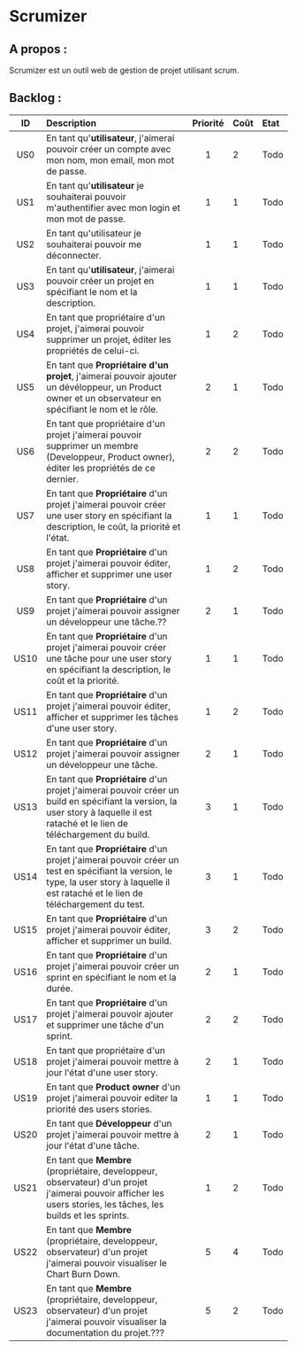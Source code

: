 Scrumizer
=========

A propos :
----------
Scrumizer est un outil web de gestion de projet utilisant scrum.

Backlog :
---------

|ID |Description|Priorité|Coût|Etat|
|:-:|:----------|:------:|:---|:---|
|US0|En tant qu'**utilisateur**, j'aimerai pouvoir créer un compte avec mon nom, mon email, mon mot de passe.|1|2|Todo|
|US1|En tant qu'**utilisateur** je souhaiterai pouvoir m'authentifier avec mon login et mon mot de passe.|1|1|Todo|
|US2|En tant qu'utilisateur je souhaiterai pouvoir me déconnecter.|1|1|Todo|
|US3|En tant qu'**utilisateur**, j'aimerai pouvoir créer un projet en spécifiant le nom et la description.|1|1|Todo|
|US4|En tant que propriétaire d'un projet, j'aimerai pouvoir supprimer un projet,  éditer les propriétés de celui-ci.|1|2|Todo|
|US5|En tant que **Propriétaire d'un projet**, j'aimerai pouvoir ajouter un dévéloppeur, un Product owner et un observateur en spécifiant le nom et le rôle.|2|1|Todo|
|US6|En tant que propriétaire d'un projet j'aimerai pouvoir supprimer un membre (Developpeur, Product owner), éditer les propriétés de ce dernier.|2|2|Todo|
|US7|En tant que **Propriétaire** d'un projet j'aimerai pouvoir créer une user story en spécifiant la description, le coût, la priorité et l'état.|1|1|Todo|
|US8|En tant que **Propriétaire** d'un projet j'aimerai pouvoir éditer, afficher et supprimer une user story.|1|2|Todo|
|US9|En tant que **Propriétaire** d'un projet j'aimerai pouvoir assigner un développeur une tâche.??|2|1|Todo|
|US10|En tant que **Propriétaire** d'un projet j'aimerai pouvoir créer une tâche pour une user story en spécifiant la description, le coût et la priorité.|1|1|Todo|
|US11|En tant que **Propriétaire** d'un projet j'aimerai pouvoir éditer, afficher et supprimer les tâches d'une user story.|1|2|Todo|
|US12|En tant que **Propriétaire** d'un projet j'aimerai pouvoir assigner un développeur une tâche.|2|1|Todo|
|US13|En tant que **Propriétaire** d'un projet j'aimerai pouvoir créer un build en spécifiant la version, la user story à laquelle il est rataché et le lien de téléchargement du build.|3|1|Todo|
|US14|En tant que **Propriétaire** d'un projet j'aimerai pouvoir créer un test en spécifiant la version, le type, la user story à laquelle il est rataché et le lien de téléchargement du test.|3|1|Todo|
|US15|En tant que **Propriétaire** d'un projet j'aimerai pouvoir éditer, afficher et supprimer un build.|3|2|Todo|
|US16|En tant que **Propriétaire** d'un projet j'aimerai pouvoir créer un sprint en spécifiant le nom et la durée.|2|1|Todo|
|US17|En tant que **Propriétaire** d'un projet j'aimerai pouvoir ajouter et supprimer une tâche d'un sprint.|2|2|Todo|
|US18|En tant que propriétaire d'un projet j'aimerai pouvoir mettre à jour l'état d'une user story.|2|1|Todo|
|US19|En tant que **Product owner** d'un projet j'aimerai pouvoir editer la priorité des users stories.|1|1|Todo|
|US20|En tant que **Développeur** d'un projet j'aimerai pouvoir mettre à jour l'état d'une tâche.|2|1|Todo|
|US21|En tant que **Membre** (propriétaire, developpeur, observateur) d'un projet j'aimerai pouvoir afficher les users stories, les tâches, les builds et les sprints.|1|2|Todo|
|US22|En tant que **Membre** (propriétaire, developpeur, observateur) d'un projet j'aimerai pouvoir visualiser le Chart Burn Down.|5|4|Todo|
|US23|En tant que **Membre** (propriétaire, developpeur, observateur) d'un projet j'aimerai pouvoir visualiser la documentation du projet.???|5|2|Todo|



